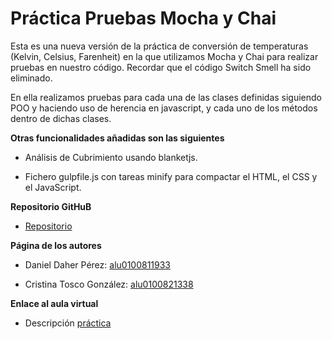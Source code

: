 # Práctica Pruebas Mocha y Chai

Esta es una nueva versión de la práctica de conversión de temperaturas (Kelvin, Celsius, Farenheit) en la que utilizamos Mocha y Chai para realizar
pruebas en nuestro código. Recordar que el código Switch Smell ha sido eliminado.

En ella realizamos pruebas para cada una de las clases definidas siguiendo POO y haciendo uso de herencia en javascript, y cada uno de los métodos dentro de dichas clases.

**Otras funcionalidades añadidas son las siguientes**

* Análisis de Cubrimiento usando blanketjs.

* Fichero gulpfile.js con tareas minify para compactar el HTML, el CSS y el JavaScript.


**Repositorio GitHuB**

* [Repositorio](https://github.com/ULL-ESIT-GRADOII-PL/mocha-y-chai-daniel-cristina)


**Página de los autores**

* Daniel Daher Pérez: [alu0100811933](http://alu0100811933.github.io/)

* Cristina Tosco González: [alu0100821338](http://alu0100821338.github.io/)

**Enlace al aula virtual**

* Descripción [práctica](https://campusvirtual.ull.es/1516/mod/page/view.php?id=182932)

